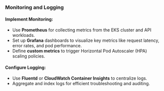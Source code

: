 ### Monitoring and Logging

#### Implement Monitoring:
- Use **Prometheus** for collecting metrics from the EKS cluster and API workloads.
- Set up **Grafana** dashboards to visualize key metrics like request latency, error rates, and pod performance.
- Define **custom metrics** to trigger Horizontal Pod Autoscaler (HPA) scaling policies.

#### Configure Logging:
- Use **Fluentd** or **CloudWatch Container Insights** to centralize logs.
- Aggregate and index logs for efficient troubleshooting and auditing.
